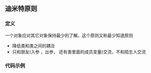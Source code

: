 ## 迪米特原则

### 定义
一个对象应对其它对象保持最少的了解。这个原则又称最少知道原则

- 降低类和类之间的耦合
- 只和朋友(入参 ，出参， 还有类里面的成员变量)交流，不和陌生人交流


### 代码示例
